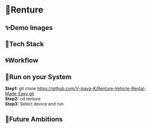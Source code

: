 # 🚗Renture

## ✨Demo Images

## 🧲Tech Stack

## 🌀Workflow

## 🌊Run on your System

**Step1:** git clone https://github.com/V-inaya-K/Renture-Vehicle-Rental-Made-Easy.git<br />
**Step2:** cd renture<br />
**Step3:** Select device and run<br />

## 🚀Future Ambitions
